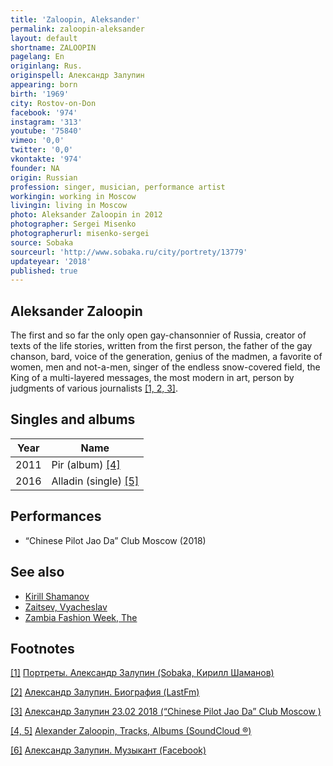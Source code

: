 ```yaml
---
title: 'Zaloopin, Aleksander'
permalink: zaloopin-aleksander
layout: default
shortname: ZALOOPIN
pagelang: En
originlang: Rus.
originspell: Александр Залупин
appearing: born
birth: '1969'
city: Rostov-on-Don
facebook: '974'
instagram: '313'
youtube: '75840'
vimeo: '0,0'
twitter: '0,0'
vkontakte: '974'
founder: NA
origin: Russian
profession: singer, musician, performance artist
workingin: working in Moscow
livingin: living in Moscow
photo: Aleksander Zaloopin in 2012
photographer: Sergei Misenko
photographerurl: misenko-sergei
source: Sobaka
sourceurl: 'http://www.sobaka.ru/city/portrety/13779'
updateyear: '2018'
published: true
---
```


## Aleksander Zaloopin

The first and so far the only open gay-chansonnier of Russia, creator of texts of the life stories, written from the first person, the father of the gay chanson, bard, voice of the generation, genius of the madmen, a favorite of women, men and not-a-men, singer of the endless snow-covered field, the King of a multi-layered messages, the most modern in art, person by judgments of various journalists <span id="a4">[\[1, 2, 3\]](#f4)</span>.

## Singles and albums

|Year|Name|
|----|----|
|2011|Pir (album) <span id="a4">[\[4\]](#f4)</span>|
|2016|Alladin (single) <span id="a5">[\[5\]](#f5)</span>|

## Performances

+ “Chinese Pilot Jao Da” Club Moscow (2018)

## See also

+ [Kirill Shamanov](shamanov-kirill)
+ [Zaitsev, Vyacheslav](zaitsev-vyacheslav)
+ [Zambia Fashion Week, The](zambia-fashion-week-the)

## Footnotes

[[1]](#a1) <span id="f1"></span> [Портреты. Александр Залупин (Sobaka, Кирилл Шаманов)](http://www.sobaka.ru/city/music/10143)

[[2]](#a2) <span id="f2"></span> [Александр Залупин. Биография (LastFm)](http://www.jao-da.ru/afisha/23-02-2018-aleksandr-zalupin)

[[3]](#a3) <span id="f3"></span> [Александр Залупин
23.02 2018 (“Chinese Pilot Jao Da” Club Moscow )](http://www.jao-da.ru/afisha/23-02-2018-aleksandr-zalupin)

[[4, 5]](#a4) <span id="f4"></span> [Alexander Zaloopin, Tracks, Albums (SoundCloud ®)](https://soundcloud.com/alexander-zaloopin)

[[6]](#a6) <span id="f6"></span> [Александр Залупин. Музыкант (Facebook)](https://www.facebook.com/Александр-Залупин-514792745368492/)
